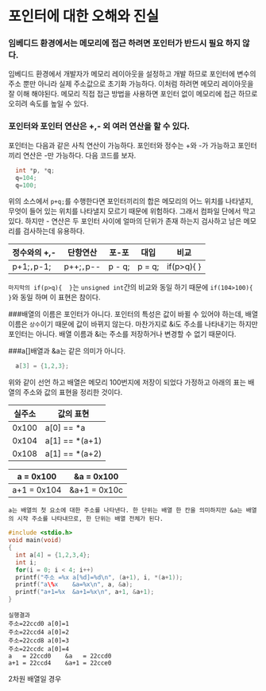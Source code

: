 # 포인터에 대한 오해와 진실
### 임베디드 환경에서는 메모리에 접근 하려면 포인터가 반드시 필요 하지 않다.
임베디드 환경에서 개발자가 메모리 레이아웃을 설정하고 개발 하므로 포인터에 변수의 주소 뿐만
아니라 실제 주소값으로 초기화 가능하다. 이처럼 하려면 메모리 레이아웃을 잘 이해 해야된다.
메모리 직접 접근 방법을 사용하면 포인터 없이 메모리에 접근 하므로 오히려 속도를 높일 수 있다.

### 포인터와 포인터 연산은 +,- 외 여러 연산을 할 수 있다.
포인터는 다음과 같은 사칙 연산이 가능하다. 포인터와 정수는 +와 -가 가능하고 포인터 끼리 연산은 -만 가능하다.
다음 코드를 보자.
```C
  int *p, *q;
  q=104;
  q=100;

```
위의 소스에서  `p+q;`를 수행한다면 포인터끼리의 합은 메모리의 어느 위치를 나타낼지, 무엇이 들어 있는 위치를
나타낼지 모르기 때문에 위험하다. 그래서 컴파일 단에서 막고 있다. 하지만 - 연산은 두 포인터 사이에 얼마의 단위가
존재 하는지 검사하고 남은 메모리를 검사하는데 유용하다.

  정수와의 +,-  |    단항연산      | 포-포         | 대입          |          비교 |
   ------------ |    ------------- | ------------- | ------------- | ------------- |
   p+1;`,`p-1;  |     p++;`,`p--   | p - q;        | p = q;        | if(p>q){  }   |

`마지막의 if(p>q){  }`는 `unsigned int`간의 비교와 동일 하기 때문에 `if(104>100){  }`와 동일 하며 이 표현은 참이다.

###배열의 이름은 포인터가 아니다.
포인터의 특성은 값이 바뀔 수 있어야 하는데, 배열 이름은 `상수`이기 때문에 값이 바뀌지 않는다. 마찬가지로 &i도 주소를 나타내기는
하지만 포인터는 아니다. 배열 이름과 &i는 주소를 저장하거나 변경할 수 없기 때문이다.

###a[]배열과 &a는 같은 의미가 아니다.
```C
  a[3] = {1,2,3};
```
위와 같이 선언 하고 배열은 메모리 100번지에 저장이 되었다 가정하고 아래의 표는 배열의 주소와 값의 표현을 정리한 것이다.

실주소       | 값의 표현
------------ | -------------
0x100        | a[0] == *a
0x104        | a[1] == *(a+1)
0x108        | a[1] == *(a+2)

a = 0x100    | &a = 0x100
------------ | -------------
a+1 = 0x104  | &a+1 = 0x10c
  
`a는 배열의 첫 요소에 대한 주소를 나타낸다. 한 단위는 배열 한 칸을 의미하지만 &a는 배열의 시작 주소를 나타내므로, 한 단위는
배열 전체가 된다.`

```C
#include <stdio.h>
void main(void)
{
  int a[4] = {1,2,3,4};
  int i;
  for(i = 0; i < 4; i++)
  printf("주소 =%x a[%d]=%d\n", (a+1), i, *(a+1));
  printf("a\%x    &a=%x\n", a, &a);
  printf("a+1=%x  &a+1=%x\n", a+1, &a+1);
}

```

```
실행결과
주소=22ccd0 a[0]=1
주소=22ccd4 a[0]=2
주소=22ccd8 a[0]=3
주소=22ccdc a[0]=4
a   = 22ccd0    &a   = 22ccd0
a+1 = 22ccd4    &a+1 = 22cce0
```

2차원 배열일 경우
